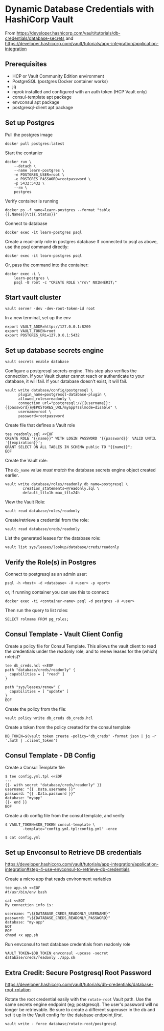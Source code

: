 # Dynamic Database Credentials with HashiCorp Vault
From https://developer.hashicorp.com/vault/tutorials/db-credentials/database-secrets
and 
https://developer.hashicorp.com/vault/tutorials/app-integration/application-integration

## Prerequisites
* HCP or Vault Community Edition environment
* PostgreSQL (postgres Docker container works)
* jq
* ngrok installed and configured with an auth token (HCP Vault only)
* consul-template apt package
* envconsul apt package
* postgresql-client apt package

## Set up Postgres

Pull the postgres image
```
docker pull postgres:latest
```

Start the contanier
```
docker run \
    --detach \
    --name learn-postgres \
    -e POSTGRES_USER=root \
    -e POSTGRES_PASSWORD=rootpassword \
    -p 5432:5432 \
    --rm \
    postgres
```

Verify container is running
```
docker ps -f name=learn-postgres --format "table {{.Names}}\t{{.Status}}"
```

Connect to database
```
docker exec -it learn-postgres psql
```

Create a read-only role in postgres database
If connected to psql as above, use the psql command directly:
```
docker exec -it learn-postgres psql
```
Or, pass the command into the container:
```
docker exec -i \
    learn-postgres \
    psql -U root -c "CREATE ROLE \"ro\" NOINHERIT;"
```

## Start vault cluster
```
vault server -dev -dev-root-token-id root
```

In a new terminal, set up the env
```
export VAULT_ADDR=http://127.0.0.1:8200
export VAULT_TOKEN=root
export POSTGRES_URL=127.0.0.1:5432
```

## Set up database secrets engine
```
vault secrets enable database
```

Configure a postgresql secrets engine.
This step also verifies the connection.
If your Vault cluster cannot reach or authenticate to your database, it will fail.
If your database doesn't exist, it will fail.
```
vault write database/config/postgresql \
      plugin_name=postgresql-database-plugin \
      allowed_roles=readonly \
      connection_url="postgresql://{{username}}:{{password}}@$POSTGRES_URL/myapp?sslmode=disable" \
      username=root \
      password=rootpassword
```

Create file that defines a Vault role
```
tee readonly.sql <<EOF
CREATE ROLE "{{name}}" WITH LOGIN PASSWORD '{{password}}' VALID UNTIL '{{expiration}}';
GRANT SELECT ON ALL TABLES IN SCHEMA public TO "{{name}}";
EOF
```

Create the Vault role:

The `db_name` value *must match* the database secrets engine object created earlier.
```
vault write database/roles/readonly db_name=postgresql \
        creation_statements=@readonly.sql \
        default_ttl=1h max_ttl=24h
```

View the Vault Role:
```
vault read database/roles/readonly
```

Create/retrieve a credential from the role:
```
vault read database/creds/readonly
```

List the generated leases for the database role:
```
vault list sys/leases/lookup/database/creds/readonly
```


## Verify the Role(s) in Postgres
Connect to postgresql as an admin user:
```
psql -h <host> -d <database> -U <user> -p <port>
```
or, if running container you can use this to connect:
```
docker exec -ti <container-name> psql -d postgres -U <user>
```

Then run the query to list roles:
```
SELECT rolname FROM pg_roles;
```

## Consul Template - Vault Client Config
Create a policy file for Consul Template.
This allows the vault client to read the credentials under the readonly role, and to renew leases for the (which) role(s)?
```
tee db_creds.hcl <<EOF
path "database/creds/readonly" {
  capabilities = [ "read" ]
}

path "sys/leases/renew" {
  capabilities = [ "update" ]
}
EOF
```

Create the policy from the file:
```
vault policy write db_creds db_creds.hcl
```

Create a token from the policy created for the consul template
```
DB_TOKEN=$(vault token create -policy="db_creds" -format json | jq -r '.auth | .client_token')
```

## Consul Template - DB Config
Create a Consul Template file
```
$ tee config.yml.tpl <<EOF
---
{{- with secret "database/creds/readonly" }}
username: "{{ .Data.username }}"
password: "{{ .Data.password }}"
database: "myapp"
{{- end }}
EOF
```

Create a db config file from the consul template, and verify
```
$ VAULT_TOKEN=$DB_TOKEN consul-template \
        -template="config.yml.tpl:config.yml" -once

$ cat config.yml
```

## Set up Envconsul to Retrieve DB credentials
https://developer.hashicorp.com/vault/tutorials/app-integration/application-integration#step-4-use-envconsul-to-retrieve-db-credentials


Create a micro app that reads environment variables
```
tee app.sh <<EOF
#!/usr/bin/env bash

cat <<EOT
My connection info is:

username: "\${DATABASE_CREDS_READONLY_USERNAME}"
password: "\${DATABASE_CREDS_READONLY_PASSWORD}"
database: "my-app"
EOT
EOF
chmod +x app.sh
```

Run envconsul to test database credentials from readonly role
```
VAULT_TOKEN=$DB_TOKEN envconsul -upcase -secret database/creds/readonly ./app.sh
```

## Extra Credit: Secure Postgresql Root Password
https://developer.hashicorp.com/vault/tutorials/db-credentials/database-root-rotation

Rotate the root credential easily with the `rotate-root` Vault path.
Use the same secrets engine endpoint (eg; postgresql).
The user's password will no longer be retrievable. Be sure to create a different superuser in the db and set it up in the Vault config for the database endpoint *first*.
```
vault write - force database/rotate-root/postgresql
```